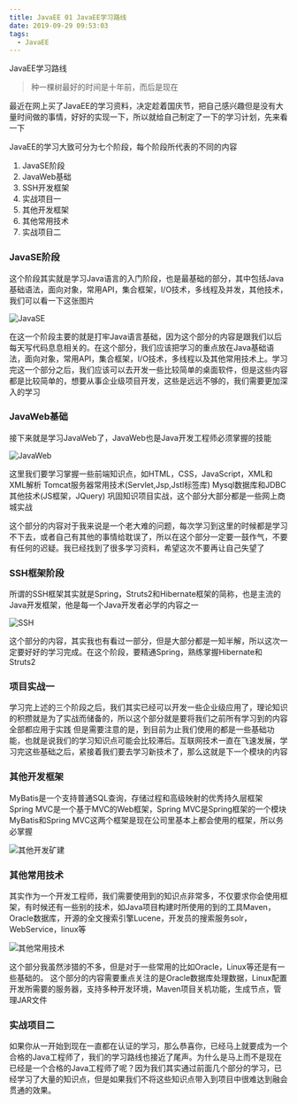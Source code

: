 ```yaml
---
title: JavaEE 01 JavaEE学习路线
date: 2019-09-29 09:53:03
tags:
  - JavaEE
---
```


JavaEE学习路线

<!--more-->

> 种一棵树最好的时间是十年前，而后是现在

最近在网上买了JavaEE的学习资料，决定趁着国庆节，把自己感兴趣但是没有大量时间做的事情，好好的实现一下，所以就给自己制定了一下的学习计划，先来看一下

JavaEE的学习大致可分为七个阶段，每个阶段所代表的不同的内容

1. JavaSE阶段
2. JavaWeb基础
3. SSH开发框架
4. 实战项目一
5. 其他开发框架
6. 其他常用技术
7. 实战项目二

### JavaSE阶段
这个阶段其实就是学习Java语言的入门阶段，也是最基础的部分，其中包括Java基础语法，面向对象，常用API，集合框架，I/O技术，多线程及并发，其他技术，我们可以看一下这张图片

![JavaSE](/assets/JavaEE/javase_base_01.png)

在这一个阶段主要的就是打牢Java语言基础，因为这个部分的内容是跟我们以后每天写代码息息相关的。在这个部分，我们应该把学习的重点放在Java基础语法，面向对象，常用API，集合框架，I/O技术，多线程以及其他常用技术上。学习完这一个部分之后，我们应该可以去开发一些比较简单的桌面软件，但是这些内容都是比较简单的，想要从事企业级项目开发，这些是远远不够的，我们需要更加深入的学习

### JavaWeb基础
接下来就是学习JavaWeb了，JavaWeb也是Java开发工程师必须掌握的技能

![JavaWeb](/assets/JavaEE/javase_base_02.png)

这里我们要学习掌握一些前端知识点，如HTML，CSS，JavaScript，XML和XML解析
Tomcat服务器常用技术(Servlet,Jsp,Jstl标签库)
Mysql数据库和JDBC
其他技术(JS框架，JQuery)
巩固知识项目实战，这个部分大部分都是一些网上商城实战

这个部分的内容对于我来说是一个老大难的问题，每次学习到这里的时候都是学习不下去，或者自己有其他的事情给耽误了，所以在这个部分一定要一鼓作气，不要有任何的迟疑。我已经找到了很多学习资料，希望这次不要再让自己失望了

### SSH框架阶段
所谓的SSH框架其实就是Spring，Struts2和Hibernate框架的简称，也是主流的Java开发框架，他是每一个Java开发者必学的内容之一

![SSH](/assets/JavaEE/javase_base_03.png)

这个部分的内容，其实我也有看过一部分，但是大部分都是一知半解，所以这次一定要好好的学习完成。在这个阶段，要精通Spring，熟练掌握Hibernate和Struts2

### 项目实战一

学习完上述的三个阶段之后，我们其实已经可以开发一些企业级应用了，理论知识的积攒就是为了实战而储备的，所以这个部分就是要将我们之前所有学习到的内容全部都应用于实践
但是需要注意的是，到目前为止我们使用的都是一些基础功能，也就是说我们的学习知识点可能会比较滞后。互联网技术一直在飞速发展，学习完这些基础之后，紧接着我们要去学习新技术了，那么这就是下一个模块的内容

### 其他开发框架
MyBatis是一个支持普通SQL查询，存储过程和高级映射的优秀持久层框架
Spring MVC是一个基于MVC的Web框架，Spring MVC是Spring框架的一个模块
MyBatis和Spring MVC这两个框架是现在公司里基本上都会使用的框架，所以务必掌握

![其他开发矿建](/assets/JavaEE/javase_base_04.png)

### 其他常用技术
其实作为一个开发工程师，我们需要使用到的知识点非常多，不仅要求你会使用框架，有时候还有一些别的技术，如Java项目构建时所使用的到的工具Maven，Oracle数据库，开源的全文搜索引擎Lucene，开发员的搜索服务solr，WebService，linux等

![其他常用技术](/assets/JavaEE/javase_base_05.png)

这个部分我虽然涉猎的不多，但是对于一些常用的比如Oracle，Linux等还是有一些基础的。
这个部分的内容需要重点关注的是Oracle数据库处理数据，Linux配置开发所需要的服务器，支持多种开发环境，Maven项目关机功能，生成节点，管理JAR文件

### 实战项目二
如果你从一开始到现在一直都在认证的学习，那么恭喜你，已经马上就要成为一个合格的Java工程师了，我们的学习路线也接近了尾声。为什么是马上而不是现在已经是一个合格的Java工程师了呢？因为我们其实通过前面几个部分的学习，已经学习了大量的知识点，但是如果我们不将这些知识点带入到项目中很难达到融会贯通的效果。
